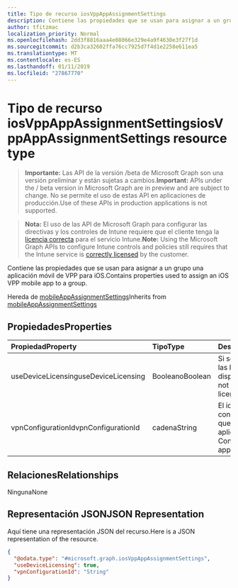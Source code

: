 ```yaml
---
title: Tipo de recurso iosVppAppAssignmentSettings
description: Contiene las propiedades que se usan para asignar a un grupo una aplicación móvil de VPP para iOS.
author: tfitzmac
localization_priority: Normal
ms.openlocfilehash: 2dd3f8816aaa4e08066e329e4a9f4630e3f27f1d
ms.sourcegitcommit: d2b3ca32602ffa76cc7925d7f4d1e2258e611ea5
ms.translationtype: MT
ms.contentlocale: es-ES
ms.lasthandoff: 01/11/2019
ms.locfileid: "27867770"
---
```

# <a name="iosvppappassignmentsettings-resource-type"></a><span data-ttu-id="3784b-103">Tipo de recurso iosVppAppAssignmentSettings</span><span class="sxs-lookup"><span data-stu-id="3784b-103">iosVppAppAssignmentSettings resource type</span></span>

> <span data-ttu-id="3784b-104">**Importante:** Las API de la versión /beta de Microsoft Graph son una versión preliminar y están sujetas a cambios.</span><span class="sxs-lookup"><span data-stu-id="3784b-104">**Important:** APIs under the / beta version in Microsoft Graph are in preview and are subject to change.</span></span> <span data-ttu-id="3784b-105">No se permite el uso de estas API en aplicaciones de producción.</span><span class="sxs-lookup"><span data-stu-id="3784b-105">Use of these APIs in production applications is not supported.</span></span>

> <span data-ttu-id="3784b-106">**Nota:** El uso de las API de Microsoft Graph para configurar las directivas y los controles de Intune requiere que el cliente tenga la [licencia correcta](https://go.microsoft.com/fwlink/?linkid=839381) para el servicio Intune.</span><span class="sxs-lookup"><span data-stu-id="3784b-106">**Note:** Using the Microsoft Graph APIs to configure Intune controls and policies still requires that the Intune service is [correctly licensed](https://go.microsoft.com/fwlink/?linkid=839381) by the customer.</span></span>

<span data-ttu-id="3784b-107">Contiene las propiedades que se usan para asignar a un grupo una aplicación móvil de VPP para iOS.</span><span class="sxs-lookup"><span data-stu-id="3784b-107">Contains properties used to assign an iOS VPP mobile app to a group.</span></span>

<span data-ttu-id="3784b-108">Hereda de [mobileAppAssignmentSettings](../resources/intune-apps-mobileappassignmentsettings.md)</span><span class="sxs-lookup"><span data-stu-id="3784b-108">Inherits from [mobileAppAssignmentSettings](../resources/intune-apps-mobileappassignmentsettings.md)</span></span>

## <a name="properties"></a><span data-ttu-id="3784b-109">Propiedades</span><span class="sxs-lookup"><span data-stu-id="3784b-109">Properties</span></span>
|<span data-ttu-id="3784b-110">Propiedad</span><span class="sxs-lookup"><span data-stu-id="3784b-110">Property</span></span>|<span data-ttu-id="3784b-111">Tipo</span><span class="sxs-lookup"><span data-stu-id="3784b-111">Type</span></span>|<span data-ttu-id="3784b-112">Descripción</span><span class="sxs-lookup"><span data-stu-id="3784b-112">Description</span></span>|
|:---|:---|:---|
|<span data-ttu-id="3784b-113">useDeviceLicensing</span><span class="sxs-lookup"><span data-stu-id="3784b-113">useDeviceLicensing</span></span>|<span data-ttu-id="3784b-114">Booleano</span><span class="sxs-lookup"><span data-stu-id="3784b-114">Boolean</span></span>|<span data-ttu-id="3784b-115">Si se deben usar o no las licencias de dispositivo.</span><span class="sxs-lookup"><span data-stu-id="3784b-115">Whether or not to use device licensing.</span></span>|
|<span data-ttu-id="3784b-116">vpnConfigurationId</span><span class="sxs-lookup"><span data-stu-id="3784b-116">vpnConfigurationId</span></span>|<span data-ttu-id="3784b-117">cadena</span><span class="sxs-lookup"><span data-stu-id="3784b-117">String</span></span>|<span data-ttu-id="3784b-118">El identificador de configuración de VPN que se aplicará a esta aplicación.</span><span class="sxs-lookup"><span data-stu-id="3784b-118">The VPN Configuration Id to apply for this app.</span></span>|

## <a name="relationships"></a><span data-ttu-id="3784b-119">Relaciones</span><span class="sxs-lookup"><span data-stu-id="3784b-119">Relationships</span></span>
<span data-ttu-id="3784b-120">Ninguna</span><span class="sxs-lookup"><span data-stu-id="3784b-120">None</span></span>
## <a name="json-representation"></a><span data-ttu-id="3784b-121">Representación JSON</span><span class="sxs-lookup"><span data-stu-id="3784b-121">JSON Representation</span></span>
<span data-ttu-id="3784b-122">Aquí tiene una representación JSON del recurso.</span><span class="sxs-lookup"><span data-stu-id="3784b-122">Here is a JSON representation of the resource.</span></span>
<!-- {
  "blockType": "resource",
  "@odata.type": "microsoft.graph.iosVppAppAssignmentSettings"
}
-->
``` json
{
  "@odata.type": "#microsoft.graph.iosVppAppAssignmentSettings",
  "useDeviceLicensing": true,
  "vpnConfigurationId": "String"
}
```





